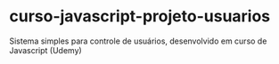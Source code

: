 # curso-javascript-projeto-usuarios

Sistema simples para controle de usuários, desenvolvido em curso de Javascript (Udemy)
